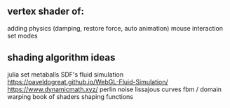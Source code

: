 ## vertex shader of:

adding physics
(damping, restore force, auto animation)
mouse interaction
set modes

## shading algorithm ideas

julia set
metaballs
SDF's
fluid simulation https://paveldogreat.github.io/WebGL-Fluid-Simulation/
https://www.dynamicmath.xyz/
perlin noise
lissajous curves
fbm / domain warping
book of shaders shaping functions

